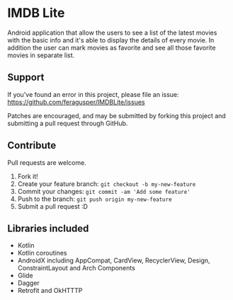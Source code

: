 # IMDB Lite

Android application that allow the users to see a list of the latest movies with the basic info and it's able to
display the details of every movie. In addition the user can mark movies as favorite and see all those favorite movies in separate list.

Support
-----------------
If you've found an error in this project, please file an issue: https://github.com/feragusper/IMDBLite/issues

Patches are encouraged, and may be submitted by forking this project and submitting a pull request through GitHub.

Contribute
-----------------
Pull requests are welcome.

1. Fork it!
2. Create your feature branch: `git checkout -b my-new-feature`
3. Commit your changes: `git commit -am 'Add some feature'`
4. Push to the branch: `git push origin my-new-feature`
5. Submit a pull request :D 

Libraries included
-----------------
- Kotlin
- Kotlin coroutines
- AndroidX including AppCompat, CardView, RecyclerView, Design, ConstraintLayout and Arch Components
- Glide
- Dagger
- Retrofit and OkHTTTP
